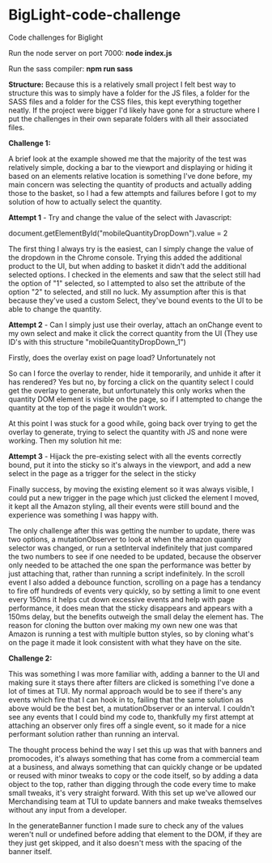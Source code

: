 # BigLight-code-challenge
Code challenges for Biglight

Run the node server on port 7000: **node index.js**

Run the sass compiler: **npm run sass**


**Structure:**
Because this is a relatively small project I felt best way to structure this was to simply have a folder for the JS files, a folder for the SASS files and a folder for the CSS files, this kept everything together neatly. If the project were bigger I'd likely have gone for a structure where I put the challenges in their own separate folders with all their associated files.


**Challenge 1:**

A brief look at the example showed me that the majority of the test was relatively simple, docking a bar to the viewport and displaying or hiding it based on an elements relative location is something I've done before, my main concern was selecting the quantity of products and actually adding those to the basket, so I had a few attempts and failures before I got to my solution of how to actually select the quantity.


**Attempt 1** - Try and change the value of the select with Javascript:

document.getElementById("mobileQuantityDropDown").value = 2

The first thing I always try is the easiest, can I simply change the value of the dropdown in the Chrome console. Trying this added the additional product to the UI, but when adding to basket it didn't add the additional selected options. I checked in the elements and saw that the select still had the option of "1" selected, so I attempted to also set the attribute of the option "2" to selected, and still no luck. My assumption after this is that because they've used a custom Select, they've bound events to the UI to be able to change the quantity.


**Attempt 2** - Can I simply just use their overlay, attach an onChange event to my own select and make it click the correct quantity from the UI (They use ID's with this structure "mobileQuantityDropDown_1")

Firstly, does the overlay exist on page load? Unfortunately not

So can I force the overlay to render, hide it temporarily, and unhide it after it has rendered? Yes but no, by forcing a click on the quantity select I could get the overlay to generate, but unfortunately this only works when the quantity DOM element is visible on the page, so if I attempted to change the quantity at the top of the page it wouldn't work. 

At this point I was stuck for a good while, going back over trying to get the overlay to generate, trying to select the quantity with JS and none were working. Then my solution hit me:


**Attempt 3** - Hijack the pre-existing select with all the events correctly bound, put it into the sticky so it's always in the viewport, and add a new select in the page as a trigger for the select in the sticky

Finally success, by moving the existing element so it was always visible, I could put a new trigger in the page which just clicked the element I moved, it kept all the Amazon styling, all their events were still bound and the experience was something I was happy with. 

The only challenge after this was getting the number to update, there was two options, a mutationObserver to look at when the amazon quantity selector was changed, or run a setInterval indefinitely that just compared the two numbers to see if one needed to be updated, because the observer only needed to be attached the one span the performance was better by just attaching that, rather than running a script indefinitely. 
In the scroll event I also added a debounce function, scrolling on a page has a tendancy to fire off hundreds of events very quickly, so by setting a limit to one event every 150ms it helps cut down excessive events and help with page performance, it does mean that the sticky disappears and appears with a 150ms delay, but the benefits outweigh the small delay the element has.
The reason for cloning the button over making my own new one was that Amazon is running a test with multiple button styles, so by cloning what's on the page it made it look consistent with what they have on the site.



**Challenge 2:**

This was something I was more familiar with, adding a banner to the UI and making sure it stays there after filters are clicked is something I've done a lot of times at TUI. My normal approach would be to see if there's any events which fire that I can hook in to, failing that the same solution as above would be the best bet, a mutationObserver or an interval. I couldn't see any events that I could bind my code to, thankfully my first attempt at attaching an observer only fires off a single event, so it made for a nice performant solution rather than running an interval.

The thought process behind the way I set this up was that with banners and promocodes, it's always something that has come from a commercial team at a business, and always something that can quickly change or be updated or reused with minor tweaks to copy or the code itself, so by adding a data object to the top, rather than digging through the code every time to make small tweaks, it's very straight forward. With this set up we've allowed our Merchandising team at TUI to update banners and make tweaks themselves without any input from a developer.

In the generateBanner function I made sure to check any of the values weren't null or undefined before adding that element to the DOM, if they are they just get skipped, and it also doesn't mess with the spacing of the banner itself.
